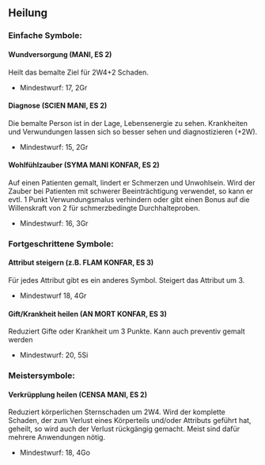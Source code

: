 ## Heilung

### Einfache Symbole:

#### Wundversorgung (MANI, ES 2)
Heilt das bemalte Ziel für 2W4+2 Schaden.
* Mindestwurf: 17, 2Gr

#### Diagnose (SCIEN MANI, ES 2)
Die bemalte Person ist in der Lage, Lebensenergie zu sehen. Krankheiten und Verwundungen lassen sich so besser sehen und diagnostizieren (+2W).
* Mindestwurf: 15, 2Gr

#### Wohlfühlzauber (SYMA MANI KONFAR, ES 2)
Auf einen Patienten gemalt, lindert er Schmerzen und Unwohlsein. Wird der Zauber bei Patienten mit schwerer Beeinträchtigung verwendet, so kann er evtl. 1 Punkt Verwundungsmalus verhindern oder gibt einen Bonus auf die Willenskraft von 2 für schmerzbedingte Durchhalteproben.
* Mindestwurf: 16, 3Gr

### Fortgeschrittene Symbole:

#### Attribut steigern (z.B. FLAM KONFAR, ES 3)
Für jedes Attribut gibt es ein anderes Symbol. Steigert das Attribut um 3.
* Mindestwurf 18, 4Gr

#### Gift/Krankheit heilen (AN MORT KONFAR, ES 3)
Reduziert Gifte oder Krankheit um 3 Punkte. Kann auch preventiv gemalt werden
* Mindestwurf: 20, 5Si

### Meistersymbole:

#### Verkrüpplung heilen (CENSA MANI, ES 2)
Reduziert körperlichen Sternschaden um 2W4. Wird der komplette Schaden, der zum Verlust eines Körperteils und/oder Attributs geführt hat, geheilt, so wird auch der Verlust rückgängig gemacht. Meist sind dafür mehrere Anwendungen nötig.
* Mindestwurf: 18, 4Go
